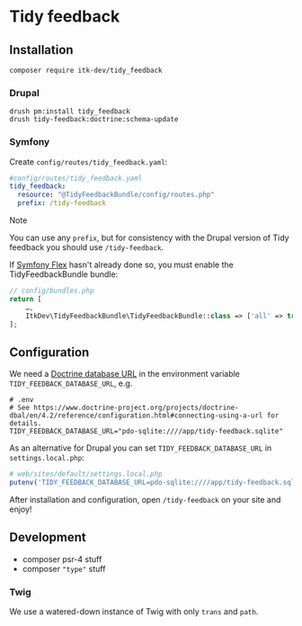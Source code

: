 # Tidy feedback

## Installation

``` shell
composer require itk-dev/tidy_feedback
```

### Drupal

``` shell
drush pm:install tidy_feedback
drush tidy-feedback:doctrine:schema-update
```

### Symfony

Create `config/routes/tidy_feedback.yaml`:

``` yaml
#config/routes/tidy_feedback.yaml
tidy_feedback:
  resource: "@TidyFeedbackBundle/config/routes.php"
  prefix: /tidy-feedback
```

> [!NOTE]
> You can use any `prefix`, but for consistency with the Drupal version of Tidy feedback you should use `/tidy-feedback`.

If [Symfony Flex](https://symfony.com/doc/current/setup/flex.html) hasn't already done so, you must enable the
TidyFeedbackBundle bundle:

``` php
// config/bundles.php
return [
    …,
    ItkDev\TidyFeedbackBundle\TidyFeedbackBundle::class => ['all' => true],
];
```

## Configuration

We need a [Doctrine database
URL](https://www.doctrine-project.org/projects/doctrine-dbal/en/4.2/reference/configuration.html#connecting-using-a-url)
in the environment variable `TIDY_FEEDBACK_DATABASE_URL`, e.g.

``` dotenv
# .env
# See https://www.doctrine-project.org/projects/doctrine-dbal/en/4.2/reference/configuration.html#connecting-using-a-url for details.
TIDY_FEEDBACK_DATABASE_URL="pdo-sqlite:////app/tidy-feedback.sqlite"
```

As an alternative for Drupal you can set `TIDY_FEEDBACK_DATABASE_URL` in `settings.local.php`:

``` php
# web/sites/default/settings.local.php
putenv('TIDY_FEEDBACK_DATABASE_URL=pdo-sqlite:////app/tidy-feedback.sqlite');
```

After installation and configuration, open `/tidy-feedback` on your site and enjoy!

## Development

* composer psr-4 stuff
* composer `"type"` stuff

### Twig

We use a watered-down instance of Twig with only `trans` and `path`.
